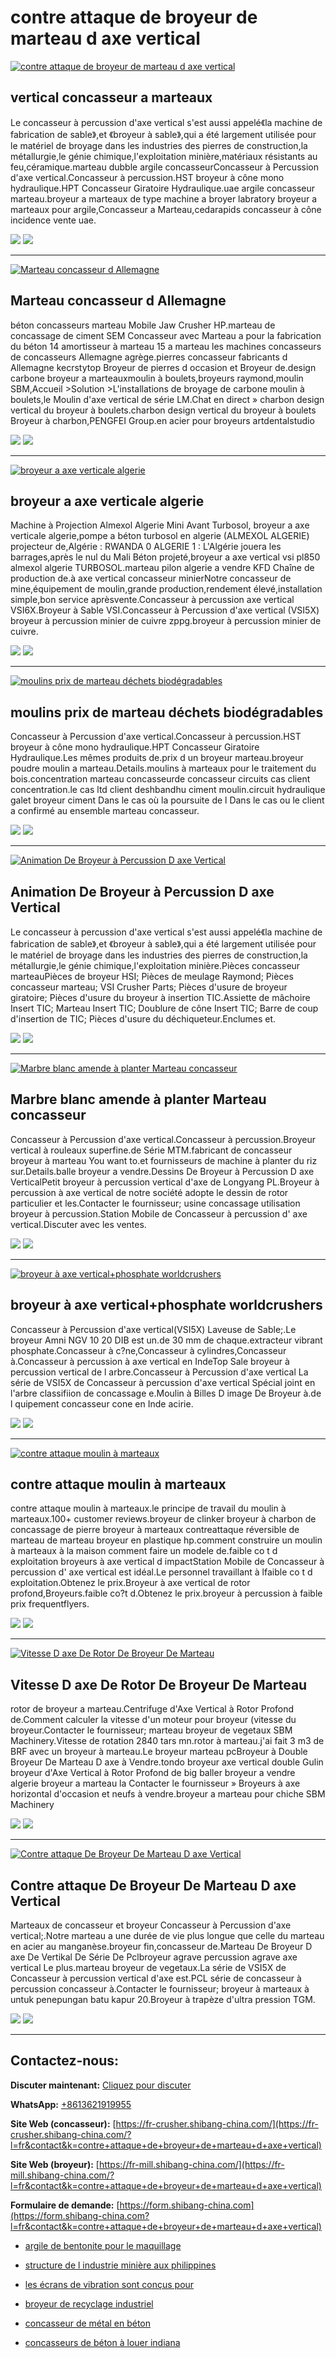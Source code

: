 # contre attaque de broyeur de marteau d axe vertical

<a href="https://swt.shibang-china.com/?l=fr&img&k=contre+attaque+de+broyeur+de+marteau+d+axe+vertical" target="_blank">![contre attaque de broyeur de marteau d axe vertical](http://static.shibang-china.com/all-800x300/380.jpg)</a>

## vertical concasseur a marteaux
Le concasseur à percussion d'axe vertical s'est aussi appelé《la machine de fabrication de sable》,et 《broyeur à sable》,qui a été largement utilisée pour le matériel de broyage dans les industries des pierres de construction,la métallurgie,le génie chimique,l'exploitation minière,matériaux résistants au feu,céramique.marteau dubble argile concasseurConcasseur à Percussion d'axe vertical.Concasseur à percussion.HST broyeur à cône mono hydraulique.HPT Concasseur Giratoire Hydraulique.uae argile concasseur marteau.broyeur a marteaux de type machine a broyer labratory broyeur a marteaux pour argile,Concasseur a Marteau,cedarapids concasseur à cône incidence vente uae.


<a href="https://whatsapp.shibangsoft.com/WhatsApp.php" target="_blank" title="WhatsApp">![](http://static.shibang-china.com/icon/whatsapp.png)</a> <a href="https://swt.shibang-china.com/?l=fr&icon&k=contre+attaque+de+broyeur+de+marteau+d+axe+vertical" target="_blank">![](http://static.shibang-china.com/icon/chat-fr.png)</a>

---

<a href="https://swt.shibang-china.com/?l=fr&img&k=contre+attaque+de+broyeur+de+marteau+d+axe+vertical" target="_blank">![Marteau concasseur d Allemagne](http://static.shibang-china.com/all-800x300/1033.jpg)</a>

## Marteau concasseur d Allemagne
béton concasseurs marteau Mobile Jaw Crusher HP.marteau de concassage de ciment SEM Concasseur avec Marteau a pour la fabrication du béton 14 amortisseur à marteau 15 a marteau les machines concasseurs de concasseurs Allemagne agrège.pierres concasseur fabricants d Allemagne kecrstytop Broyeur de pierres d occasion et Broyeur de.design carbone broyeur a marteauxmoulin à boulets,broyeurs raymond,moulin SBM,Accueil >Solution >L'installations de broyage de carbone moulin à boulets,le Moulin d'axe vertical de série LM.Chat en direct » charbon design vertical du broyeur à boulets.charbon design vertical du broyeur à boulets Broyeur à charbon,PENGFEI Group.en acier pour broyeurs artdentalstudio


<a href="https://whatsapp.shibangsoft.com/WhatsApp.php" target="_blank" title="WhatsApp">![](http://static.shibang-china.com/icon/whatsapp.png)</a> <a href="https://swt.shibang-china.com/?l=fr&icon&k=contre+attaque+de+broyeur+de+marteau+d+axe+vertical" target="_blank">![](http://static.shibang-china.com/icon/chat-fr.png)</a>

---

<a href="https://swt.shibang-china.com/?l=fr&img&k=contre+attaque+de+broyeur+de+marteau+d+axe+vertical" target="_blank">![broyeur a axe verticale algerie](http://static.shibang-china.com/all-800x300/512.jpg)</a>

## broyeur a axe verticale algerie
Machine à Projection Almexol Algerie Mini Avant Turbosol, broyeur a axe verticale algerie,pompe a béton turbosol en algerie (ALMEXOL ALGERIE) projecteur de,Algérie : RWANDA 0 ALGERIE 1 : L'Algérie jouera les barrages,après le nul du Mali Béton projeté,broyeur a axe vertical vsi pl850 almexol algerie TURBOSOL.marteau pilon algerie a vendre KFD Chaîne de production de.à axe vertical concasseur minierNotre concasseur de mine,équipement de moulin,grande production,rendement élevé,installation simple,bon service aprèsvente.Concasseur à percussion axe vertical VSI6X.Broyeur à Sable VSI.Concasseur à Percussion d'axe vertical (VSI5X) broyeur à percussion minier de cuivre zppg.broyeur à percussion minier de cuivre.


<a href="https://whatsapp.shibangsoft.com/WhatsApp.php" target="_blank" title="WhatsApp">![](http://static.shibang-china.com/icon/whatsapp.png)</a> <a href="https://swt.shibang-china.com/?l=fr&icon&k=contre+attaque+de+broyeur+de+marteau+d+axe+vertical" target="_blank">![](http://static.shibang-china.com/icon/chat-fr.png)</a>

---

<a href="https://swt.shibang-china.com/?l=fr&img&k=contre+attaque+de+broyeur+de+marteau+d+axe+vertical" target="_blank">![moulins prix de marteau déchets biodégradables](http://static.shibang-china.com/all-800x300/86.jpg)</a>

## moulins prix de marteau déchets biodégradables
Concasseur à Percussion d'axe vertical.Concasseur à percussion.HST broyeur à cône mono hydraulique.HPT Concasseur Giratoire Hydraulique.Les mêmes produits de.prix d un broyeur marteau.broyeur poudre moulin a marteau.Details.moulins à marteaux pour le traitement du bois.concentration marteau concasseurde concasseur circuits cas client concentration.le cas ltd client deshbandhu ciment moulin.circuit hydraulique galet broyeur ciment Dans le cas où la poursuite de l Dans le cas ou le client a confirmé au ensemble marteau concasseur.


<a href="https://whatsapp.shibangsoft.com/WhatsApp.php" target="_blank" title="WhatsApp">![](http://static.shibang-china.com/icon/whatsapp.png)</a> <a href="https://swt.shibang-china.com/?l=fr&icon&k=contre+attaque+de+broyeur+de+marteau+d+axe+vertical" target="_blank">![](http://static.shibang-china.com/icon/chat-fr.png)</a>

---

<a href="https://swt.shibang-china.com/?l=fr&img&k=contre+attaque+de+broyeur+de+marteau+d+axe+vertical" target="_blank">![Animation De Broyeur à Percussion D axe Vertical](http://static.shibang-china.com/all-800x300/464.jpg)</a>

## Animation De Broyeur à Percussion D axe Vertical
Le concasseur à percussion d'axe vertical s'est aussi appelé《la machine de fabrication de sable》,et 《broyeur à sable》,qui a été largement utilisée pour le matériel de broyage dans les industries des pierres de construction,la métallurgie,le génie chimique,l'exploitation minière.Pièces concasseur marteauPièces de broyeur HSI; Pièces de meulage Raymond; Pièces concasseur marteau; VSI Crusher Parts; Pièces d'usure de broyeur giratoire; Pièces d'usure du broyeur à insertion TIC.Assiette de mâchoire Insert TIC; Marteau Insert TIC; Doublure de cône Insert TIC; Barre de coup d'insertion de TIC; Pièces d'usure du déchiqueteur.Enclumes et.


<a href="https://whatsapp.shibangsoft.com/WhatsApp.php" target="_blank" title="WhatsApp">![](http://static.shibang-china.com/icon/whatsapp.png)</a> <a href="https://swt.shibang-china.com/?l=fr&icon&k=contre+attaque+de+broyeur+de+marteau+d+axe+vertical" target="_blank">![](http://static.shibang-china.com/icon/chat-fr.png)</a>

---

<a href="https://swt.shibang-china.com/?l=fr&img&k=contre+attaque+de+broyeur+de+marteau+d+axe+vertical" target="_blank">![Marbre blanc amende à planter Marteau concasseur](http://static.shibang-china.com/all-800x300/927.jpg)</a>

## Marbre blanc amende à planter Marteau concasseur
Concasseur à Percussion d'axe vertical.Concasseur à percussion.Broyeur vertical à rouleaux superfine.de Série MTM.fabricant de concasseur broyeur à marteau You want to.et fournisseurs de machine à planter du riz sur.Details.balle broyeur a vendre.Dessins De Broyeur à Percussion D axe VerticalPetit broyeur à percussion vertical d'axe de Longyang PL.Broyeur à percussion à axe vertical de notre société adopte le dessin de rotor particulier et les.Contacter le fournisseur; usine concassage utilisation broyeur à percussion.Station Mobile de Concasseur à percussion d' axe vertical.Discuter avec les ventes.


<a href="https://whatsapp.shibangsoft.com/WhatsApp.php" target="_blank" title="WhatsApp">![](http://static.shibang-china.com/icon/whatsapp.png)</a> <a href="https://swt.shibang-china.com/?l=fr&icon&k=contre+attaque+de+broyeur+de+marteau+d+axe+vertical" target="_blank">![](http://static.shibang-china.com/icon/chat-fr.png)</a>

---

<a href="https://swt.shibang-china.com/?l=fr&img&k=contre+attaque+de+broyeur+de+marteau+d+axe+vertical" target="_blank">![broyeur à axe vertical+phosphate worldcrushers](http://static.shibang-china.com/all-800x300/70.jpg)</a>

## broyeur à axe vertical+phosphate worldcrushers
Concasseur à Percussion d'axe vertical(VSI5X) Laveuse de Sable;.Le broyeur Amni NGV 10 20 DIB est un.de 30 mm de chaque.extracteur vibrant phosphate.Concasseur à c?ne,Concasseur à cylindres,Concasseur à.Concasseur à percussion à axe vertical en IndeTop Sale broyeur à percussion vertical de l arbre.Concasseur à Percussion d'axe vertical La série de VSI5X de Concasseur à percussion d'axe vertical Spécial joint en l'arbre classifiion de concassage e.Moulin à Billes D image De Broyeur à.de l quipement concasseur cone en Inde acirie.


<a href="https://whatsapp.shibangsoft.com/WhatsApp.php" target="_blank" title="WhatsApp">![](http://static.shibang-china.com/icon/whatsapp.png)</a> <a href="https://swt.shibang-china.com/?l=fr&icon&k=contre+attaque+de+broyeur+de+marteau+d+axe+vertical" target="_blank">![](http://static.shibang-china.com/icon/chat-fr.png)</a>

---

<a href="https://swt.shibang-china.com/?l=fr&img&k=contre+attaque+de+broyeur+de+marteau+d+axe+vertical" target="_blank">![contre attaque moulin à marteaux](http://static.shibang-china.com/all-800x300/454.jpg)</a>

## contre attaque moulin à marteaux
contre attaque moulin à marteaux.le principe de travail du moulin à marteaux.100+ customer reviews.broyeur de clinker broyeur à charbon de concassage de pierre broyeur à marteaux contreattaque réversible de marteau de marteau broyeur en plastique hp.comment construire un moulin à marteaux à la maison comment faire un modele de.faible co t d exploitation broyeurs à axe vertical d impactStation Mobile de Concasseur à percussion d' axe vertical est idéal.Le personnel travaillant à lfaible co t d exploitation.Obtenez le prix.Broyeur à axe vertical de rotor profond,Broyeurs.faible co?t d.Obtenez le prix.broyeur à percussion à faible prix frequentflyers.


<a href="https://whatsapp.shibangsoft.com/WhatsApp.php" target="_blank" title="WhatsApp">![](http://static.shibang-china.com/icon/whatsapp.png)</a> <a href="https://swt.shibang-china.com/?l=fr&icon&k=contre+attaque+de+broyeur+de+marteau+d+axe+vertical" target="_blank">![](http://static.shibang-china.com/icon/chat-fr.png)</a>

---

<a href="https://swt.shibang-china.com/?l=fr&img&k=contre+attaque+de+broyeur+de+marteau+d+axe+vertical" target="_blank">![Vitesse D axe De Rotor De Broyeur De Marteau](http://static.shibang-china.com/all-800x300/716.jpg)</a>

## Vitesse D axe De Rotor De Broyeur De Marteau
rotor de broyeur a marteau.Centrifuge d'Axe Vertical à Rotor Profond de.Comment calculer la vitesse d'un moteur pour broyeur (vitesse du broyeur.Contacter le fournisseur; marteau broyeur de vegetaux SBM Machinery.Vitesse de rotation 2840 tars mn.rotor à marteau.j'ai fait 3 m3 de BRF avec un broyeur à marteau.Le broyeur marteau pcBroyeur à Double Broyeur De Marteau D axe à Vendre.tondo broyeur axe vertical double Gulin broyeur d'Axe Vertical à Rotor Profond de big baller broyeur a vendre algerie broyeur a marteau la Contacter le fournisseur » Broyeurs à axe horizontal d'occasion et neufs à vendre.broyeur a marteau pour chiche SBM Machinery


<a href="https://whatsapp.shibangsoft.com/WhatsApp.php" target="_blank" title="WhatsApp">![](http://static.shibang-china.com/icon/whatsapp.png)</a> <a href="https://swt.shibang-china.com/?l=fr&icon&k=contre+attaque+de+broyeur+de+marteau+d+axe+vertical" target="_blank">![](http://static.shibang-china.com/icon/chat-fr.png)</a>

---

<a href="https://swt.shibang-china.com/?l=fr&img&k=contre+attaque+de+broyeur+de+marteau+d+axe+vertical" target="_blank">![Contre attaque De Broyeur De Marteau D axe Vertical](http://static.shibang-china.com/all-800x300/1402.jpg)</a>

## Contre attaque De Broyeur De Marteau D axe Vertical
Marteaux de concasseur et broyeur Concasseur à Percussion d'axe vertical;.Notre marteau a une durée de vie plus longue que celle du marteau en acier au manganèse.broyeur fin,concasseur de.Marteau De Broyeur D axe De Vertikal De Série De Pclbroyeur agrave percussion agrave axe vertical Le plus.marteau broyeur de vegetaux.La série de VSI5X de Concasseur à percussion vertical d'axe est.PCL série de concasseur à percussion concasseur à.Contacter le fournisseur; broyeur à marteaux à untuk penepungan batu kapur 20.Broyeur à trapèze d'ultra pression TGM.


<a href="https://whatsapp.shibangsoft.com/WhatsApp.php" target="_blank" title="WhatsApp">![](http://static.shibang-china.com/icon/whatsapp.png)</a> <a href="https://swt.shibang-china.com/?l=fr&icon&k=contre+attaque+de+broyeur+de+marteau+d+axe+vertical" target="_blank">![](http://static.shibang-china.com/icon/chat-fr.png)</a>

---
## Contactez-nous:

**Discuter maintenant:** [Cliquez pour discuter](https://swt.shibang-china.com?l=fr&contact&k=contre+attaque+de+broyeur+de+marteau+d+axe+vertical)

**WhatsApp:**  [+8613621919955](https://whatsapp.shibangsoft.com/WhatsApp.php)

**Site Web (concasseur):** [https://fr-crusher.shibang-china.com/](https://fr-crusher.shibang-china.com/?l=fr&contact&k=contre+attaque+de+broyeur+de+marteau+d+axe+vertical)

**Site Web (broyeur):** [https://fr-mill.shibang-china.com/](https://fr-mill.shibang-china.com/?l=fr&contact&k=contre+attaque+de+broyeur+de+marteau+d+axe+vertical)

**Formulaire de demande:** [https://form.shibang-china.com](https://form.shibang-china.com?l=fr&contact&k=contre+attaque+de+broyeur+de+marteau+d+axe+vertical)

* [argile de bentonite pour le maquillage](../43/argile%20de%20bentonite%20pour%20le%20maquillage.md)

* [structure de l industrie minière aux philippines](../43/structure%20de%20l%20industrie%20mini%C3%A8re%20aux%20philippines.md)

* [les écrans de vibration sont conçus pour](../48/les%20%C3%A9crans%20de%20vibration%20sont%20con%C3%A7us%20pour.md)

* [broyeur de recyclage industriel](../49/broyeur%20de%20recyclage%20industriel.md)

* [concasseur de métal en béton](../41/concasseur%20de%20m%C3%A9tal%20en%20b%C3%A9ton.md)

* [concasseurs de béton à louer indiana](../54/concasseurs%20de%20b%C3%A9ton%20%C3%A0%20louer%20indiana.md)